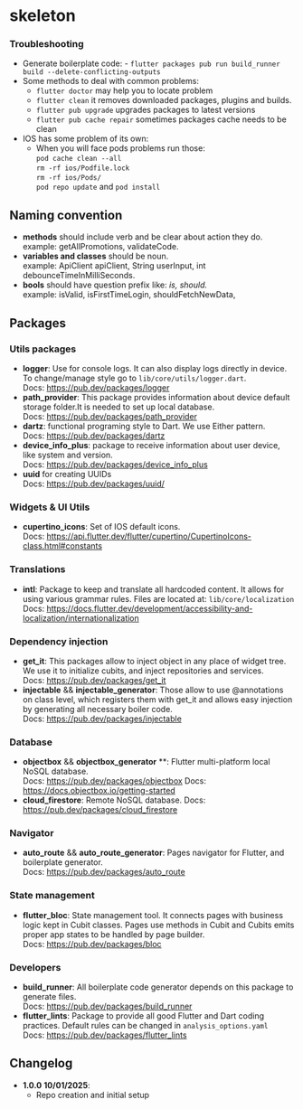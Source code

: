 # skeleton

### Troubleshooting
- Generate boilerplate code:   - `flutter packages pub run build_runner build --delete-conflicting-outputs`
- Some methods to deal with common problems:
    - `flutter doctor` may help you to locate problem
    - `flutter clean` it removes downloaded packages, plugins and builds.
    - `flutter pub upgrade` upgrades packages to latest versions
    - `flutter pub cache repair` sometimes packages cache needs to be clean
- IOS has some problem of its own:
    - When you will face pods problems run those:   
      `pod cache clean --all`   
      `rm -rf ios/Podfile.lock`   
      `rm -rf ios/Pods/`   
      `pod repo update` and `pod install`

## Naming convention
- **methods** should include verb and be clear about action they do.    
  example: getAllPromotions, validateCode.
- **variables and classes** should be noun.   
  example: ApiClient apiClient, String userInput, int debounceTimeInMilliSeconds.
- **bools** should have question prefix like: _is, should._   
  example: isValid, isFirstTimeLogin, shouldFetchNewData,

## Packages

### Utils packages
- **logger**: Use for console logs. It can also display logs directly in device. To change/manage style go to `lib/core/utils/logger.dart`.   
  Docs: https://pub.dev/packages/logger
- **path_provider**: This package provides information about device default storage folder.It is needed to set up local database.   
  Docs: https://pub.dev/packages/path_provider
- **dartz**: functional programing style to Dart. We use Either pattern.  
  Docs: https://pub.dev/packages/dartz
- **device_info_plus**: package to receive information about user device, like system and version.   
  Docs: https://pub.dev/packages/device_info_plus
- **uuid** for creating UUIDs   
  Docs: https://pub.dev/packages/uuid/

### Widgets & UI Utils
- **cupertino_icons**: Set of IOS default icons.   
  Docs: https://api.flutter.dev/flutter/cupertino/CupertinoIcons-class.html#constants

### Translations
- **intl**: Package to keep and translate all hardcoded content. It allows for using various grammar rules. Files are located at: `lib/core/localization`   
  Docs: https://docs.flutter.dev/development/accessibility-and-localization/internationalization

### Dependency injection
- **get_it**: This packages allow to inject object in any place of widget tree. We use it to initialize cubits, and inject repositories and services.   
  Docs: https://pub.dev/packages/get_it
- **injectable** && **injectable_generator**: Those allow to use @annotations on class level, which registers them with get_it and allows easy injection by generating all necessary boiler code.   
  Docs: https://pub.dev/packages/injectable

### Database
- **objectbox** && **objectbox_generator** **: Flutter multi-platform local NoSQL database.   
  Docs: https://pub.dev/packages/objectbox
  Docs: https://docs.objectbox.io/getting-started
- **cloud_firestore**: Remote NoSQL database.
  Docs: https://pub.dev/packages/cloud_firestore


### Navigator
- **auto_route** && **auto_route_generator**: Pages navigator for Flutter, and boilerplate generator.   
  Docs: https://pub.dev/packages/auto_route


### State management
- **flutter_bloc**: State management tool. It connects pages with business logic kept in Cubit classes. Pages use methods in Cubit and Cubits emits proper app states to be handled by page builder.   
  Docs: https://pub.dev/packages/bloc


### Developers
- **build_runner**: All boilerplate code generator depends on this package to generate files.   
  Docs: https://pub.dev/packages/build_runner
- **flutter_lints**: Package to provide all good Flutter and Dart coding practices. Default rules can be changed in `analysis_options.yaml`   
  Docs: https://pub.dev/packages/flutter_lints

## Changelog
- **1.0.0** **10/01/2025**:
    - Repo creation and initial setup

